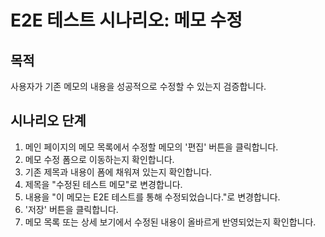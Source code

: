 # E2E 테스트 시나리오: 메모 수정

## 목적

사용자가 기존 메모의 내용을 성공적으로 수정할 수 있는지 검증합니다.

## 시나리오 단계

1. 메인 페이지의 메모 목록에서 수정할 메모의 '편집' 버튼을 클릭합니다.
2. 메모 수정 폼으로 이동하는지 확인합니다.
3. 기존 제목과 내용이 폼에 채워져 있는지 확인합니다.
4. 제목을 "수정된 테스트 메모"로 변경합니다.
5. 내용을 "이 메모는 E2E 테스트를 통해 수정되었습니다."로 변경합니다.
6. '저장' 버튼을 클릭합니다.
7. 메모 목록 또는 상세 보기에서 수정된 내용이 올바르게 반영되었는지 확인합니다.
